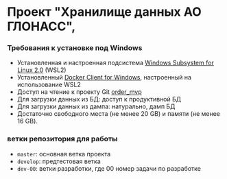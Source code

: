 # Проект "Хранилище данных АО ГЛОНАСС",

### Требования к установке под Windows

- Установленная и настроенная подсистема [Windows Subsystem for Linux 2.0](https://docs.microsoft.com/en-us/windows/wsl/install) (WSL2)
- Установленный [Docker Client for Windows](https://docs.docker.com/desktop/windows/install/), настроенный на использование WSL2
- Доступ на чтение к проекту Git [order_mvp](https://github.com/mmankova/order_mvp/)
- Для загрузки данных из БД: доступ к продуктивной БД 
- Для загрузки данных из дампа: натурально, дамп БД
- Достаточно свободного места (не менее 20 GB) и памяти (не менее 16 GB).

### ветки репозитория для работы

- `master`: основная ветка проекта
- `develop`: предтестовая ветка 
- `dev-00`: ветки разработки, где 00 номер задачи по разработке
